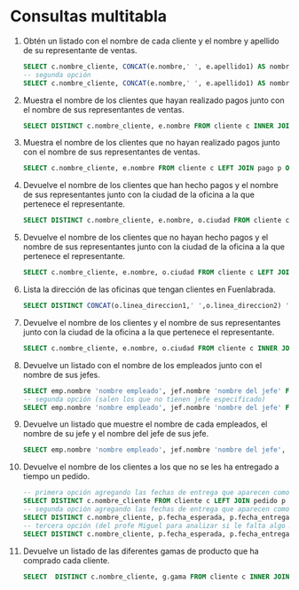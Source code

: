 # Consultas multitabla

1. Obtén un listado con el nombre de cada cliente y el nombre y apellido de su representante de ventas.

    ```sql
    SELECT c.nombre_cliente, CONCAT(e.nombre,' ', e.apellido1) AS nombre_rep_ventas FROM cliente c, empleado e WHERE c.codigo_empleado_rep_ventas = e.codigo_empleado;
    -- segunda opción
    SELECT c.nombre_cliente, CONCAT(e.nombre,' ', e.apellido1) AS nombre_rep_ventas FROM cliente c INNER JOIN empleado e ON c.codigo_empleado_rep_ventas = e.codigo_empleado;
    ```

2. Muestra el nombre de los clientes que hayan realizado pagos junto con el nombre de sus representantes de ventas.

    ```sql
    SELECT DISTINCT c.nombre_cliente, e.nombre FROM cliente c INNER JOIN pago p ON p.codigo_cliente = c.codigo_cliente INNER JOIN empleado e ON c.codigo_empleado_rep_ventas = e.codigo_empleado;
    ```

3. Muestra el nombre de los clientes que no hayan realizado pagos junto con el nombre de sus representantes de ventas.

    ```sql
    SELECT c.nombre_cliente, e.nombre FROM cliente c LEFT JOIN pago p ON p.codigo_cliente = c.codigo_cliente INNER JOIN empleado e ON c.codigo_empleado_rep_ventas = e.codigo_empleado WHERE p.codigo_cliente IS NULL;
    ```

4. Devuelve el nombre de los clientes que han hecho pagos y el nombre de sus representantes junto con la ciudad de la oficina a la que pertenece el representante.

    ```sql
    SELECT DISTINCT c.nombre_cliente, e.nombre, o.ciudad FROM cliente c INNER JOIN pago p ON p.codigo_cliente = c.codigo_cliente INNER JOIN empleado e ON c.codigo_empleado_rep_ventas = e.codigo_empleado INNER JOIN oficina o ON e.codigo_oficina = o.codigo_oficina;
    ```

5. Devuelve el nombre de los clientes que no hayan hecho pagos y el nombre de sus representantes junto con la ciudad de la oficina a la que pertenece el representante.

    ```sql
    SELECT c.nombre_cliente, e.nombre, o.ciudad FROM cliente c LEFT JOIN pago p ON p.codigo_cliente = c.codigo_cliente INNER JOIN empleado e ON c.codigo_empleado_rep_ventas = e.codigo_empleado INNER JOIN oficina o ON e.codigo_oficina = o.codigo_oficina WHERE p.codigo_cliente IS NULL;
    ```

6. Lista la dirección de las oficinas que tengan clientes en Fuenlabrada.

    ```sql
    SELECT DISTINCT CONCAT(o.linea_direccion1,' ',o.linea_direccion2) 'dirección oficinas en Fuenlabrada' FROM cliente c INNER JOIN empleado e ON c.codigo_empleado_rep_ventas = e.codigo_empleado INNER JOIN oficina o ON e.codigo_oficina = o.codigo_oficina WHERE c.ciudad = 'Fuenlabrada';
    ```

7. Devuelve el nombre de los clientes y el nombre de sus representantes junto con la ciudad de la oficina a la que pertenece el representante.

    ```sql
    SELECT c.nombre_cliente, e.nombre, o.ciudad FROM cliente c INNER JOIN empleado e ON c.codigo_empleado_rep_ventas = e.codigo_empleado INNER JOIN oficina o ON e.codigo_oficina = o.codigo_oficina;
    ```

8. Devuelve un listado con el nombre de los empleados junto con el nombre de sus jefes.

    ```sql
    SELECT emp.nombre 'nombre empleado', jef.nombre 'nombre del jefe' FROM empleado emp INNER JOIN empleado jef ON emp.codigo_jefe = jef.codigo_empleado;
    -- segunda opción (salen los que no tienen jefe especificado)
    SELECT emp.nombre 'nombre empleado', jef.nombre 'nombre del jefe' FROM empleado emp LEFT JOIN empleado jef ON emp.codigo_jefe = jef.codigo_empleado; 
    ```

9. Devuelve un listado que muestre el nombre de cada empleados, el nombre de su jefe y el nombre del jefe de sus jefe.

    ```sql
    SELECT emp.nombre 'nombre empleado', jef.nombre 'nombre del jefe', jefdjef.nombre 'nombre del jefe del jefe' FROM empleado emp LEFT JOIN empleado jef ON emp.codigo_jefe = jef.codigo_empleado LEFT JOIN empleado jefdjef ON jef.codigo_jefe = jefdjef.codigo_empleado;
    ```

10. Devuelve el nombre de los clientes a los que no se les ha entregado a tiempo un pedido.

    ```sql
    -- primera opción agregando las fechas de entrega que aparecen como NULL
    SELECT DISTINCT c.nombre_cliente FROM cliente c LEFT JOIN pedido p ON c.codigo_cliente = p.codigo_cliente WHERE p.fecha_entrega > p.fecha_esperada;
    -- segunda opción agregando las fechas de entrega que aparecen como NULL
    SELECT DISTINCT c.nombre_cliente, p.fecha_esperada, p.fecha_entrega, p.estado, p.comentarios FROM cliente c LEFT JOIN pedido p ON c.codigo_cliente = p.codigo_cliente WHERE (p.fecha_entrega > p.fecha_esperada) OR ((p.fecha_entrega IS NULL) AND (p.estado = 'Entregado'));
    -- tercera opción (del profe Miguel para analizar si le falta algo más a la consulta)
    SELECT DISTINCT c.nombre_cliente, p.fecha_esperada, p.fecha_entrega, p.estado, p.comentarios FROM cliente c LEFT JOIN pedido p ON c.codigo_cliente = p.codigo_cliente WHERE p.estado = 'Pendiente';
    ```

11. Devuelve un listado de las diferentes gamas de producto que ha comprado cada cliente.

    ```sql
    SELECT  DISTINCT c.nombre_cliente, g.gama FROM cliente c INNER JOIN pedido p ON c.codigo_cliente = p.codigo_cliente INNER JOIN detalle_pedido d ON p.codigo_pedido = d.codigo_pedido INNER JOIN producto pro ON d.codigo_producto = pro.codigo_producto INNER JOIN gama_producto g ON pro.gama = g.gama;
    ```